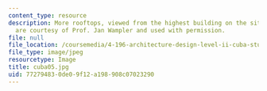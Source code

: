 ```yaml
---
content_type: resource
description: More rooftops, viewed from the highest building on the site. All images
  are courtesy of Prof. Jan Wampler and used with permission.
file: null
file_location: /coursemedia/4-196-architecture-design-level-ii-cuba-studio-spring-2004/772794830de09f12a198908c07023290_cuba05.jpg
file_type: image/jpeg
resourcetype: Image
title: cuba05.jpg
uid: 77279483-0de0-9f12-a198-908c07023290
---
```

